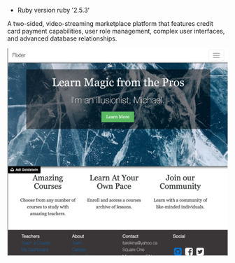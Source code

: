 * Ruby version
ruby '2.5.3'

A two-sided, video-streaming marketplace platform that features credit card payment capabilities, user role management, complex user interfaces, and advanced database relationships.

<img src="screenshot.png" alt="Blog Screenshot">